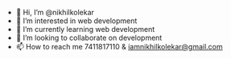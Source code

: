 - 👋 Hi, I’m @nikhilkolekar
- 👀 I’m interested in web development
- 🌱 I’m currently learning web development
- 💞️ I’m looking to collaborate on development
- 📫 How to reach me 7411817110 & iamnikhilkolekar@gmail.com

<!---
nikhilkolekar/nikhilkolekar is a ✨ special ✨ repository because its `README.md` (this file) appears on your GitHub profile.
You can click the Preview link to take a look at your changes.
--->
